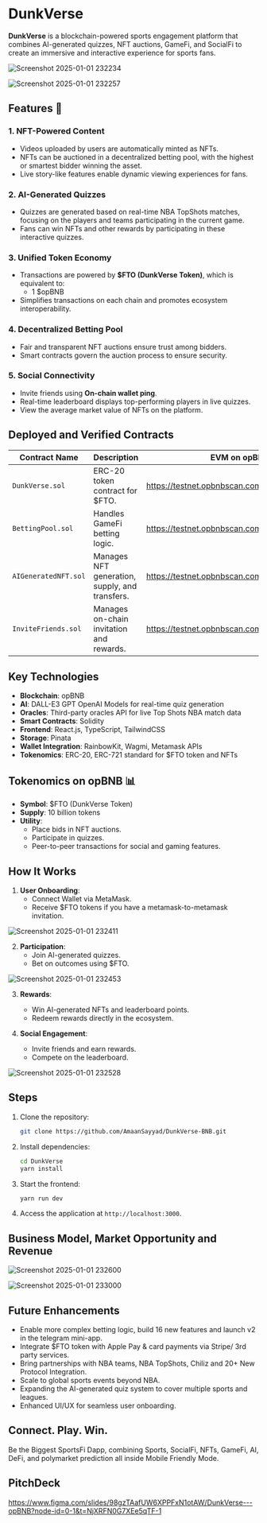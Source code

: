 # DunkVerse

**DunkVerse** is a blockchain-powered sports engagement platform that combines AI-generated quizzes, NFT auctions, GameFi, and SocialFi to create an immersive and interactive experience for sports fans.

![Screenshot 2025-01-01 232234](https://github.com/user-attachments/assets/0ba29509-c9e9-400d-8152-047278da6b00)

![Screenshot 2025-01-01 232257](https://github.com/user-attachments/assets/034235a5-5c39-4563-88b3-92bd31187393)

## Features 🚀

### 1. **NFT-Powered Content**
- Videos uploaded by users are automatically minted as NFTs.
- NFTs can be auctioned in a decentralized betting pool, with the highest or smartest bidder winning the asset.
- Live story-like features enable dynamic viewing experiences for fans.

### 2. **AI-Generated Quizzes**
- Quizzes are generated based on real-time NBA TopShots matches, focusing on the players and teams participating in the current game.
- Fans can win NFTs and other rewards by participating in these interactive quizzes.

### 3. **Unified Token Economy**
- Transactions are powered by **$FTO (DunkVerse Token)**, which is equivalent to:
  - 1 $opBNB
- Simplifies transactions on each chain and promotes ecosystem interoperability.

### 4. **Decentralized Betting Pool**
- Fair and transparent NFT auctions ensure trust among bidders.
- Smart contracts govern the auction process to ensure security.

### 5. **Social Connectivity**
- Invite friends using **On-chain wallet ping**.
- Real-time leaderboard displays top-performing players in live quizzes.
- View the average market value of NFTs on the platform.

## Deployed and Verified Contracts

| Contract Name        | Description                                   | EVM on opBNB Testnet Deployed and Verified Contract Links                           |
|----------------------|-----------------------------------------------|------------------------------------------------------------------------------------|
| `DunkVerse.sol`      | ERC-20 token contract for $FTO.               | https://testnet.opbnbscan.com/address/0x74F50199618ab213CdBA4b07dd7dd6614DC004B3 |
| `BettingPool.sol`    | Handles GameFi betting logic.                 | https://testnet.opbnbscan.com/address/0xEb2bcb5A262904157B33895C86f7E58e445a1B3F |
| `AIGeneratedNFT.sol` | Manages NFT generation, supply, and transfers.| https://testnet.opbnbscan.com/address/0xb98f9e73748Ac0B5275141E878faB653b4A0cAc8 |
| `InviteFriends.sol`  | Manages on-chain invitation and rewards.      | https://testnet.opbnbscan.com/address/0x4d086aa65A7eA9eB094aEe92E55b9C80052fE6C2 |

## Key Technologies

- **Blockchain**: opBNB
- **AI**: DALL-E3 GPT OpenAI Models for real-time quiz generation
- **Oracles**: Third-party oracles API for live Top Shots NBA match data
- **Smart Contracts**: Solidity
- **Frontend**: React.js, TypeScript, TailwindCSS
- **Storage**: Pinata
- **Wallet Integration**: RainbowKit, Wagmi, Metamask APIs
- **Tokenomics**: ERC-20, ERC-721 standard for $FTO token and NFTs

## Tokenomics on opBNB 📊

- **Symbol**: $FTO (DunkVerse Token)
- **Supply**: 10 billion tokens
- **Utility**:
  - Place bids in NFT auctions.
  - Participate in quizzes.
  - Peer-to-peer transactions for social and gaming features.

## How It Works

1. **User Onboarding**:
   - Connect Wallet via MetaMask.
   - Receive $FTO tokens if you have a metamask-to-metamask invitation.

![Screenshot 2025-01-01 232411](https://github.com/user-attachments/assets/67c0dcd8-6502-4123-8cce-eba32613e35e)

2. **Participation**:
   - Join AI-generated quizzes.
   - Bet on outcomes using $FTO.

![Screenshot 2025-01-01 232453](https://github.com/user-attachments/assets/8a8d0b96-edda-43de-9bab-e8b51af2da90)

3. **Rewards**:
   - Win AI-generated NFTs and leaderboard points.
   - Redeem rewards directly in the ecosystem.

4. **Social Engagement**:
   - Invite friends and earn rewards.
   - Compete on the leaderboard.

![Screenshot 2025-01-01 232528](https://github.com/user-attachments/assets/074c29ed-9ac1-4f81-86af-6f7d57302403)

## Steps

1. Clone the repository:
   ```bash
   git clone https://github.com/AmaanSayyad/DunkVerse-BNB.git
   ```
2. Install dependencies:
   ```bash
   cd DunkVerse
   yarn install
   ```
3. Start the frontend:
   ```bash
   yarn run dev
   ```
4. Access the application at `http://localhost:3000`.

## **Business Model, Market Opportunity and Revenue**

![Screenshot 2025-01-01 232600](https://github.com/user-attachments/assets/7999c4ae-d457-44e8-a6fa-773e2cc4f789)

![Screenshot 2025-01-01 233000](https://github.com/user-attachments/assets/0d2b8a73-e37c-44f9-8ec6-04e70cca5df6)

## **Future Enhancements**
- Enable more complex betting logic, build 16 new features and launch v2 in the telegram mini-app.
- Integrate $FTO token with Apple Pay & card payments via Stripe/ 3rd party services.
- Bring partnerships with NBA teams, NBA TopShots, Chiliz and 20+ New Protocol Integration.
- Scale to global sports events beyond NBA.
- Expanding the AI-generated quiz system to cover multiple sports and leagues.
- Enhanced UI/UX for seamless user onboarding.

## Connect. Play. Win.

Be the Biggest SportsFi Dapp, combining Sports, SocialFi, NFTs, GameFi, AI, DeFi, and polymarket prediction all inside Mobile Friendly Mode.

## PitchDeck

https://www.figma.com/slides/98gzTAafUW6XPPFxN1otAW/DunkVerse---opBNB?node-id=0-1&t=NjXRFN0G7XEe5qTF-1
